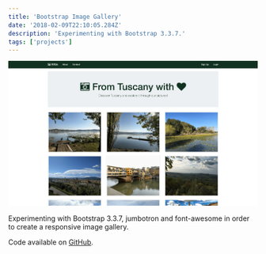 ```yaml
---
title: 'Bootstrap Image Gallery'
date: '2018-02-09T22:10:05.284Z'
description: 'Experimenting with Bootstrap 3.3.7.'
tags: ['projects']
---
```


![Bootstrap Image Gallery project](./img-gallery.png)

Experimenting with Bootstrap 3.3.7, jumbotron and font-awesome in order to create a responsive image gallery.

Code available on [GitHub](https://github.com/eneax/Bootstrap_Image_Gallery).
